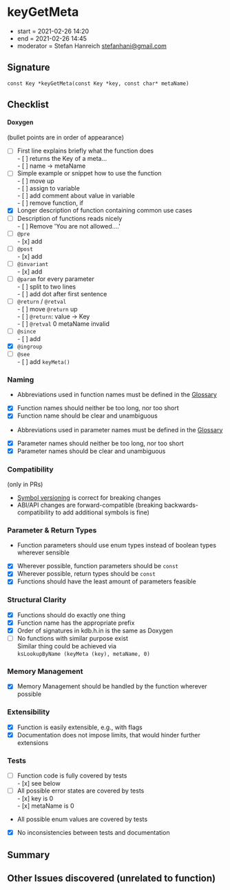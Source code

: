 # keyGetMeta

- start = 2021-02-26 14:20
- end = 2021-02-26 14:45
- moderator = Stefan Hanreich <stefanhani@gmail.com>

## Signature

`const Key *keyGetMeta(const Key *key, const char* metaName)`

## Checklist

#### Doxygen

(bullet points are in order of appearance)

- [ ] First line explains briefly what the function does  
       - [ ] returns the Key of a meta...  
       - [ ] name -> metaName
- [ ] Simple example or snippet how to use the function  
       - [ ] move up  
       - [ ] assign to variable  
       - [ ] add comment about value in variable  
       - [ ] remove function, if
- [x] Longer description of function containing common use cases
- [ ] Description of functions reads nicely  
       - [ ] Remove 'You are not allowed....'
- [ ] `@pre`  
       - [x] add
- [ ] `@post`  
       - [x] add
- [ ] `@invariant`  
       - [x] add
- [ ] `@param` for every parameter  
       - [ ] split to two lines  
       - [ ] add dot after first sentence
- [ ] `@return` / `@retval`  
       - [ ] move `@return` up  
       - [ ] `@return`: value -> Key  
       - [ ] `@retval` 0 metaName invalid
- [ ] `@since`  
       - [ ] add
- [x] `@ingroup`
- [ ] `@see`  
       - [ ] add `keyMeta()`

### Naming

- Abbreviations used in function names must be defined in the
  [Glossary](/doc/help/elektra-glossary.md)
- [x] Function names should neither be too long, nor too short
- [x] Function name should be clear and unambiguous
- Abbreviations used in parameter names must be defined in the
  [Glossary](/doc/help/elektra-glossary.md)
- [x] Parameter names should neither be too long, nor too short
- [x] Parameter names should be clear and unambiguous

### Compatibility

(only in PRs)

- [Symbol versioning](/doc/dev/symbol-versioning.md)
  is correct for breaking changes
- ABI/API changes are forward-compatible (breaking backwards-compatibility
  to add additional symbols is fine)

### Parameter & Return Types

- Function parameters should use enum types instead of boolean types
  wherever sensible
- [x] Wherever possible, function parameters should be `const`
- [x] Wherever possible, return types should be `const`
- [x] Functions should have the least amount of parameters feasible

### Structural Clarity

- [x] Functions should do exactly one thing
- [x] Function name has the appropriate prefix
- [x] Order of signatures in kdb.h.in is the same as Doxygen
- [ ] No functions with similar purpose exist  
       Similar thing could be achieved via  
       `ksLookupByName (keyMeta (key), metaName, 0)`

### Memory Management

- [x] Memory Management should be handled by the function wherever possible

### Extensibility

- [x] Function is easily extensible, e.g., with flags
- [x] Documentation does not impose limits, that would hinder further extensions

### Tests

- [ ] Function code is fully covered by tests  
       - [x] see below
- [ ] All possible error states are covered by tests  
       - [x] key is 0  
       - [x] metaName is 0
- All possible enum values are covered by tests
- [x] No inconsistencies between tests and documentation

## Summary

## Other Issues discovered (unrelated to function)
